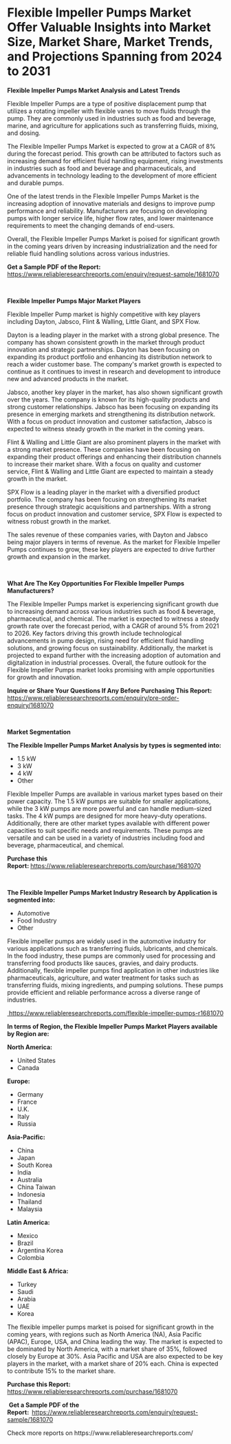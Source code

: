 <p><h1>Flexible Impeller Pumps Market Offer Valuable Insights into Market Size, Market Share, Market Trends, and Projections Spanning from 2024 to 2031</h1></p><p><strong>Flexible Impeller Pumps Market Analysis and Latest Trends</strong></p>
<p><p>Flexible Impeller Pumps are a type of positive displacement pump that utilizes a rotating impeller with flexible vanes to move fluids through the pump. They are commonly used in industries such as food and beverage, marine, and agriculture for applications such as transferring fluids, mixing, and dosing.</p><p>The Flexible Impeller Pumps Market is expected to grow at a CAGR of 8% during the forecast period. This growth can be attributed to factors such as increasing demand for efficient fluid handling equipment, rising investments in industries such as food and beverage and pharmaceuticals, and advancements in technology leading to the development of more efficient and durable pumps.</p><p>One of the latest trends in the Flexible Impeller Pumps Market is the increasing adoption of innovative materials and designs to improve pump performance and reliability. Manufacturers are focusing on developing pumps with longer service life, higher flow rates, and lower maintenance requirements to meet the changing demands of end-users.</p><p>Overall, the Flexible Impeller Pumps Market is poised for significant growth in the coming years driven by increasing industrialization and the need for reliable fluid handling solutions across various industries.</p></p>
<p><strong>Get a Sample PDF of the Report:&nbsp;</strong> <a href="https://www.reliableresearchreports.com/enquiry/request-sample/1681070">https://www.reliableresearchreports.com/enquiry/request-sample/1681070</a></p>
<p>&nbsp;</p>
<p><strong>Flexible Impeller Pumps Major Market Players</strong></p>
<p><p>Flexible Impeller Pump market is highly competitive with key players including Dayton, Jabsco, Flint & Walling, Little Giant, and SPX Flow. </p><p>Dayton is a leading player in the market with a strong global presence. The company has shown consistent growth in the market through product innovation and strategic partnerships. Dayton has been focusing on expanding its product portfolio and enhancing its distribution network to reach a wider customer base. The company's market growth is expected to continue as it continues to invest in research and development to introduce new and advanced products in the market.</p><p>Jabsco, another key player in the market, has also shown significant growth over the years. The company is known for its high-quality products and strong customer relationships. Jabsco has been focusing on expanding its presence in emerging markets and strengthening its distribution network. With a focus on product innovation and customer satisfaction, Jabsco is expected to witness steady growth in the market in the coming years.</p><p>Flint & Walling and Little Giant are also prominent players in the market with a strong market presence. These companies have been focusing on expanding their product offerings and enhancing their distribution channels to increase their market share. With a focus on quality and customer service, Flint & Walling and Little Giant are expected to maintain a steady growth in the market.</p><p>SPX Flow is a leading player in the market with a diversified product portfolio. The company has been focusing on strengthening its market presence through strategic acquisitions and partnerships. With a strong focus on product innovation and customer service, SPX Flow is expected to witness robust growth in the market.</p><p>The sales revenue of these companies varies, with Dayton and Jabsco being major players in terms of revenue. As the market for Flexible Impeller Pumps continues to grow, these key players are expected to drive further growth and expansion in the market.</p></p>
<p>&nbsp;</p>
<p><strong>What Are The Key Opportunities For Flexible Impeller Pumps Manufacturers?</strong></p>
<p><p>The Flexible Impeller Pumps market is experiencing significant growth due to increasing demand across various industries such as food & beverage, pharmaceutical, and chemical. The market is expected to witness a steady growth rate over the forecast period, with a CAGR of around 5% from 2021 to 2026. Key factors driving this growth include technological advancements in pump design, rising need for efficient fluid handling solutions, and growing focus on sustainability. Additionally, the market is projected to expand further with the increasing adoption of automation and digitalization in industrial processes. Overall, the future outlook for the Flexible Impeller Pumps market looks promising with ample opportunities for growth and innovation.</p></p>
<p><strong>Inquire or Share Your Questions If Any Before Purchasing This Report:</strong> <a href="https://www.reliableresearchreports.com/enquiry/pre-order-enquiry/1681070">https://www.reliableresearchreports.com/enquiry/pre-order-enquiry/1681070</a></p>
<p>&nbsp;</p>
<p><strong>Market Segmentation</strong></p>
<p><strong>The Flexible Impeller Pumps Market Analysis by types is segmented into:</strong></p>
<p><ul><li>1.5 kW</li><li>3 kW</li><li>4 kW</li><li>Other</li></ul></p>
<p><p>Flexible Impeller Pumps are available in various market types based on their power capacity. The 1.5 kW pumps are suitable for smaller applications, while the 3 kW pumps are more powerful and can handle medium-sized tasks. The 4 kW pumps are designed for more heavy-duty operations. Additionally, there are other market types available with different power capacities to suit specific needs and requirements. These pumps are versatile and can be used in a variety of industries including food and beverage, pharmaceutical, and chemical.</p></p>
<p><strong>Purchase this Report:&nbsp;</strong><a href="https://www.reliableresearchreports.com/purchase/1681070">https://www.reliableresearchreports.com/purchase/1681070</a></p>
<p>&nbsp;</p>
<p><strong>The Flexible Impeller Pumps Market Industry Research by Application is segmented into:</strong></p>
<p><ul><li>Automotive</li><li>Food Industry</li><li>Other</li></ul></p>
<p><p>Flexible impeller pumps are widely used in the automotive industry for various applications such as transferring fluids, lubricants, and chemicals. In the food industry, these pumps are commonly used for processing and transferring food products like sauces, gravies, and dairy products. Additionally, flexible impeller pumps find application in other industries like pharmaceuticals, agriculture, and water treatment for tasks such as transferring fluids, mixing ingredients, and pumping solutions. These pumps provide efficient and reliable performance across a diverse range of industries.</p></p>
<p><a href="https://www.reliableresearchreports.com/flexible-impeller-pumps-r1681070">&nbsp;https://www.reliableresearchreports.com/flexible-impeller-pumps-r1681070</a></p>
<p><strong>In terms of Region, the Flexible Impeller Pumps Market Players available by Region are:</strong></p>
<p>
    <p> <strong> North America: </strong>
        <ul>
            <li>United States</li>
            <li>Canada</li>
        </ul>
        </p> 
    <p> <strong> Europe: </strong>
        <ul>
            <li>Germany</li>
            <li>France</li>
            <li>U.K.</li>
            <li>Italy</li>
            <li>Russia</li>
        </ul>
        </p> 
    <p> <strong> Asia-Pacific: </strong>
        <ul>
            <li>China</li>
            <li>Japan</li>
            <li>South Korea</li>
            <li>India</li>
            <li>Australia</li>
            <li>China Taiwan</li>
            <li>Indonesia</li>
            <li>Thailand</li>
            <li>Malaysia</li>
        </ul>
        </p> 
    <p> <strong> Latin America: </strong>
        <ul>
            <li>Mexico</li>
            <li>Brazil</li>
            <li>Argentina Korea</li>
            <li>Colombia</li>
        </ul>
        </p> 
    <p> <strong> Middle East & Africa: </strong>
        <ul>
            <li>Turkey</li>
            <li>Saudi</li>
            <li>Arabia</li>
            <li>UAE</li>
            <li>Korea</li>
        </ul>
    </p>
    </p>
<p><p>The flexible impeller pumps market is poised for significant growth in the coming years, with regions such as North America (NA), Asia Pacific (APAC), Europe, USA, and China leading the way. The market is expected to be dominated by North America, with a market share of 35%, followed closely by Europe at 30%. Asia Pacific and USA are also expected to be key players in the market, with a market share of 20% each. China is expected to contribute 15% to the market share.</p></p>
<p><strong>Purchase this Report: </strong><a href="https://www.reliableresearchreports.com/purchase/1681070">https://www.reliableresearchreports.com/purchase/1681070</a></p>
<p>&nbsp;<strong>Get a Sample PDF of the Report:&nbsp;&nbsp;</strong><a href="https://www.reliableresearchreports.com/enquiry/request-sample/1681070">https://www.reliableresearchreports.com/enquiry/request-sample/1681070</a></p>
<p><strong></strong></p>
<p>Check more reports on https://www.reliableresearchreports.com/</p>